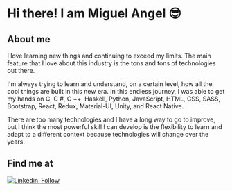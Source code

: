 # Hi there! I am Miguel Angel :sunglasses: 

<!--
**miguelarbalestrini/miguelarbalestrini** is a ✨ _special_ ✨ repository because its `README.md` (this file) appears on your GitHub profile.

Here are some ideas to get you started:

- 🔭 I’m currently working on ...
- 🌱 I’m currently learning ...
- 👯 I’m looking to collaborate on ...
- 🤔 I’m looking for help with ...
- 💬 Ask me about ...
- 📫 How to reach me: ...
- 😄 Pronouns: ...
- ⚡ Fun fact: ...
-->

## About me

I love learning new things and continuing to exceed my limits. The main feature that I love about this industry is the tons and tons of technologies out there.

I'm always trying to learn and understand, on a certain level, how all the cool things are built in this new era.
In this endless journey, I was able to get my hands on C, C #, C ++. Haskell, Python, JavaScript, HTML, CSS, SASS, Bootstrap, React, Redux, Material-UI, Unity, and React Native.

There are too many technologies and I have a long way to go to improve, but I think the most powerful skill I can develop is the flexibility to learn and adapt to a different context because technologies will change over the years.

## Find me at

[![Linkedin_Follow](https://img.shields.io/badge/LinkedIn-0077B5?style=for-the-badge&logo=linkedin&logoColor=white&labelColor=101010)](https://www.linkedin.com/in/miguel-angel-rodenas-balestrini/)
